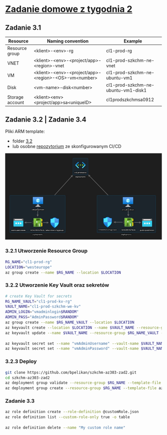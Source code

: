 # [Zadanie domowe z tygodnia 2](https://szkolachmury.pl/az-303-microsoft-azure-architect-technologies/tydzien-2-application-architecture-patterns-in-azure/praca-domowa/)

## Zadanie 3.1 

| Resource        | Naming convention                                                | Example                              |
|-----------------|------------------------------------------------------------------|--------------------------------------|
| Resource group  | \<klient\>-\<env\>-rg                                            | cl1-prod-rg                          |
| VNET            | \<klient\>-\<env\>-\<project/app\>-\<region\>-vnet               | cl1-prod-szkchm-ne-vnet              |
| VM              | \<klient\>-\<env\>-\<project/app\>-\<region\>-\<OS\>-vm\<number\>| cl1-prod-szkchm-ne-ubuntu-vm1        |
| Disk            | \<vm-name\>-disk\<number\>                                       | cl1-prod-szkchm-ne-ubuntu-vm1-disk1  |
| Storage account | \<klient\>\<env\><project/app>sa\<uniqueID\>                     | cl1prodszkchmsa0912                  |


## Zadanie 3.2 | Zadanie 3.4

Pliki ARM template:
* folder [3.2](./3.2)
* lub osobne [repozytorium](https://github.com/bpelikan/szkchm-az303-zad2) ze skonfigurowanym CI/CD

![Screen](./img/20201216212102.jpg "Screen")

### 3.2.1 Utworzenie Resource Group
```bash
RG_NAME="cl1-prod-rg"
LOCATION="westeurope"
az group create --name $RG_NAME --location $LOCATION
```

### 3.2.2 Utworzenie Key Vault oraz sekretów
```bash
# create Key Vault for secrets
RG_NAME_VAULT="cl1-prod-kv-rg"
VAULT_NAME="cl1-prod-szkchm-we-kv"
ADMIN_LOGIN="vmadminlogin$RANDOM"
ADMIN_PASS="AdminPassword$RANDOM"
az group create --name $RG_NAME_VAULT --location $LOCATION
az keyvault create --location $LOCATION --name $VAULT_NAME --resource-group $RG_NAME_VAULT
az keyvault update --name $VAULT_NAME --resource-group $RG_NAME_VAULT --enabled-for-template-deployment true

az keyvault secret set --name "vmAdminUsername" --vault-name $VAULT_NAME --value $ADMIN_LOGIN
az keyvault secret set --name "vmAdminPassword" --vault-name $VAULT_NAME --value $ADMIN_PASS
```

### 3.2.3 Deploy
```bash
git clone https://github.com/bpelikan/szkchm-az303-zad2.git
cd szkchm-az303-zad2
az deployment group validate --resource-group $RG_NAME --template-file azuredeploy.json --parameters azuredeploy.parameters.json 
az deployment group create --resource-group $RG_NAME --template-file azuredeploy.json --parameters azuredeploy.parameters.json 
```

### Zadanie 3.3
```bash
az role definition create --role-definition @customRole.json
az role definition list --custom-role-only true -o table

az role definition delete --name "My custom role name"
```
